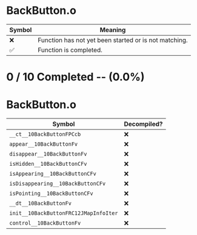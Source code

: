 # BackButton.o
| Symbol | Meaning 
| ------------- | ------------- 
| :x: | Function has not yet been started or is not matching. 
| :white_check_mark: | Function is completed. 


# 0 / 10 Completed -- (0.0%)
# BackButton.o
| Symbol | Decompiled? |
| ------------- | ------------- |
| `__ct__10BackButtonFPCcb` | :x: |
| `appear__10BackButtonFv` | :x: |
| `disappear__10BackButtonFv` | :x: |
| `isHidden__10BackButtonCFv` | :x: |
| `isAppearing__10BackButtonCFv` | :x: |
| `isDisappearing__10BackButtonCFv` | :x: |
| `isPointing__10BackButtonCFv` | :x: |
| `__dt__10BackButtonFv` | :x: |
| `init__10BackButtonFRC12JMapInfoIter` | :x: |
| `control__10BackButtonFv` | :x: |
